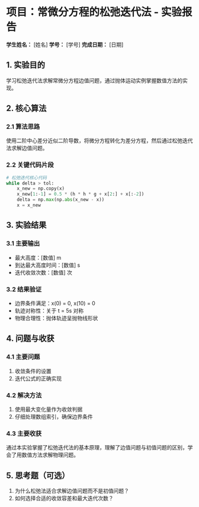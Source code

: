 # 项目：常微分方程的松弛迭代法 - 实验报告

**学生姓名：** [姓名] **学号：** [学号] **完成日期：** [日期]

## 1. 实验目的

学习松弛迭代法求解常微分方程边值问题，通过抛体运动实例掌握数值方法的实现。

## 2. 核心算法

### 2.1 算法思路

使用二阶中心差分近似二阶导数，将微分方程转化为差分方程，然后通过松弛迭代法求解边值问题。

### 2.2 关键代码片段

```python
# 松弛迭代核心代码
while delta > tol:
    x_new = np.copy(x)
    x_new[1:-1] = 0.5 * (h * h * g + x[2:] + x[:-2])
    delta = np.max(np.abs(x_new - x))
    x = x_new
```

## 3. 实验结果

### 3.1 主要输出

- 最大高度：[数值] m
- 到达最大高度时间：[数值] s
- 迭代收敛次数：[数值] 次

### 3.2 结果验证

- 边界条件满足：x(0) = 0, x(10) = 0
- 轨迹对称性：关于 t = 5s 对称
- 物理合理性：抛体轨迹呈抛物线形状

## 4. 问题与收获

### 4.1 主要问题

1. 收敛条件的设置
2. 迭代公式的正确实现

### 4.2 解决方法

1. 使用最大变化量作为收敛判据
2. 仔细处理数组索引，确保边界条件

### 4.3 主要收获

通过本实验掌握了松弛迭代法的基本原理，理解了边值问题与初值问题的区别，学会了用数值方法求解物理问题。

## 5. 思考题（可选）

1. 为什么松弛法适合求解边值问题而不是初值问题？
2. 如何选择合适的收敛容差和最大迭代次数？